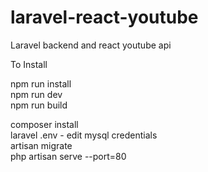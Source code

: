 # laravel-react-youtube<br>
Laravel backend and react youtube api<br>

To Install

npm run install<br>
npm run dev<br>
npm run build<br>

composer install<br>
laravel .env - edit mysql credentials<br>
artisan migrate<br>
php artisan serve --port=80<br>
